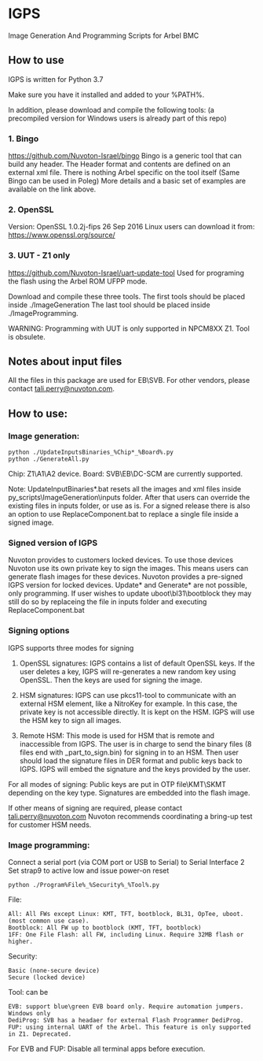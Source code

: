 # IGPS
Image Generation And Programming Scripts for Arbel BMC

## How to use
IGPS is written for Python 3.7

Make sure you have it installed and added to your %PATH%.

In addition, please download and compile the following tools:
(a precompiled version for Windows users is already part of this repo)

### 1.	Bingo
https://github.com/Nuvoton-Israel/bingo
Bingo is a generic tool that can build any header. 
The Header format and contents are defined on an external xml file.
There is nothing Arbel specific on the tool itself (Same Bingo can be used in Poleg)
More details and a basic set of examples are available on the link above.

### 2.	OpenSSL
Version: OpenSSL 1.0.2j-fips  26 Sep 2016
Linux users can download it from:
https://www.openssl.org/source/

### 3.	UUT - Z1 only
https://github.com/Nuvoton-Israel/uart-update-tool
Used for programing the flash using the Arbel ROM UFPP mode.

Download and compile these three tools. The first tools should be placed inside ./ImageGeneration
The last tool should be placed inside ./ImageProgramming.

WARNING: Programming with UUT is only supported in  NPCM8XX Z1. Tool is obsulete.

## Notes about input files
All the files in this package are used for EB\SVB. For other vendors, please contact tali.perry@nuvoton.com. 

## How to use:

### Image generation:
```
python ./UpdateInputsBinaries_%Chip*_%Board%.py
python ./GenerateAll.py
```
Chip:  Z1\A1\A2 device.
Board: SVB\EB\DC-SCM are currently supported. 

Note: UpdateInputBinaries*.bat resets all the images and xml files inside py_scripts\ImageGeneration\inputs folder.
After that users can override the existing files in inputs folder, or use as is.
For a signed release there is also an option to use ReplaceComponent.bat to replace a single file inside a
signed image.

### Signed version of IGPS
Nuvoton provides to customers locked devices.
To use those devices Nuvoton use its own private key to sign the images.
This means users can generate flash images for these devices.
Nuvoton provides a pre-signed IGPS version for locked devices.
Update* and Generate* are not possible, only programming.
If user wishes to update uboot\bl31\bootblock they may still do so by replaceing the file in inputs folder and executing ReplaceComponent.bat

### Signing options
IGPS supports three modes for signing

1. OpenSSL signatures:
   IGPS contains a list of default OpenSSL keys.
   If the user deletes a key, IGPS will re-generates a new random key using OpenSSL.
   Then the keys are used for signing the image.   

2. HSM signatures:
   IGPS can use pkcs11-tool to communicate with an external HSM element, like a NitroKey for example.
   In this case, the private key is not accessible directly. It is kept on the HSM.
   IGPS will use the HSM key to sign all images.
   
3. Remote HSM:
   This mode is used for HSM that is remote and inaccessible from IGPS.
   The user is in charge to send the binary files (8 files end with _part_to_sign.bin)
   for signing in to an HSM.
   Then user should load the signature files in DER format and public keys back to IGPS.
   IGPS will embed the signature and the keys provided by the user.    

For all modes of signing:
   Public keys are put in OTP file\KMT\SKMT depending on the key type.
   Signatures are embedded into the flash image.

   
   If other means of signing are required, please contact tali.perry@nuvoton.com
   Nuvoton recommends coordinating a bring-up test for customer HSM needs.

### Image programming:
Connect a serial port (via COM port or USB to Serial) to Serial Interface 2
Set strap9 to active low and issue power-on reset
```
python ./Program%File%_%Security%_%Tool%.py
```

File: 

	All: All FWs except Linux: KMT, TFT, bootblock, BL31, OpTee, uboot. (most common use case).
	Bootblock: All FW up to bootblock (KMT, TFT, bootblock)
	1FF: One File Flash: all FW, including Linux. Require 32MB flash or higher.
Security: 

	Basic (none-secure device)
	Secure (locked device)
Tool: can be 

	EVB: support blue\green EVB board only. Require automation jumpers. Windows only
	DediProg: SVB has a headaer for external Flash Programmer DediProg.
	FUP: using internal UART of the Arbel. This feature is only supported in Z1. Deprecated.


For EVB and FUP: Disable all terminal apps before execution.
